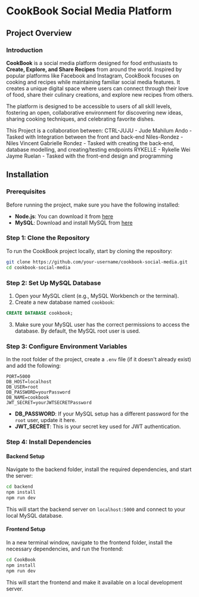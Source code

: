 # CookBook Social Media Platform

## Project Overview

### Introduction

**CookBook** is a social media platform designed for food enthusiasts to **Create, Explore, and Share Recipes** from around the world. Inspired by popular platforms like Facebook and Instagram, CookBook focuses on cooking and recipes while maintaining familiar social media features. It creates a unique digital space where users can connect through their love of food, share their culinary creations, and explore new recipes from others.

The platform is designed to be accessible to users of all skill levels, fostering an open, collaborative environment for discovering new ideas, sharing cooking techniques, and celebrating favorite dishes.

This Project is a collaboration between:
CTRL-JUJU - Jude Mahilum Ando - Tasked with Integration between the front and back-end
Niles-Rondez - Niles Vincent Gabrielle Rondez - Tasked with creating the back-end, database modelling, and creating/testing endpoints
RYKELLE - Rykelle Wei Jayme Ruelan - Tasked with the front-end design and programming

## Installation

### Prerequisites

Before running the project, make sure you have the following installed:

- **Node.js**: You can download it from [here](https://nodejs.org/)
- **MySQL**: Download and install MySQL from [here](https://dev.mysql.com/downloads/installer/)

### Step 1: Clone the Repository

To run the CookBook project locally, start by cloning the repository:

```bash
git clone https://github.com/your-username/cookbook-social-media.git
cd cookbook-social-media
```

### Step 2: Set Up MySQL Database

1. Open your MySQL client (e.g., MySQL Workbench or the terminal).
2. Create a new database named `cookbook`:

```sql
CREATE DATABASE cookbook;
```

3. Make sure your MySQL user has the correct permissions to access the database. By default, the MySQL root user is used.

### Step 3: Configure Environment Variables

In the root folder of the project, create a `.env` file (if it doesn't already exist) and add the following:

```plaintext
PORT=5000
DB_HOST=localhost
DB_USER=root
DB_PASSWORD=yourPassword
DB_NAME=cookbook
JWT_SECRET=yourJWTSECRETPassword
```

- **DB_PASSWORD**: If your MySQL setup has a different password for the `root` user, update it here.
- **JWT_SECRET**: This is your secret key used for JWT authentication.

### Step 4: Install Dependencies

#### Backend Setup

Navigate to the backend folder, install the required dependencies, and start the server:

```bash
cd backend
npm install
npm run dev
```

This will start the backend server on `localhost:5000` and connect to your local MySQL database.

#### Frontend Setup

In a new terminal window, navigate to the frontend folder, install the necessary dependencies, and run the frontend:

```bash
cd CookBook
npm install
npm run dev
```

This will start the frontend and make it available on a local development server.

